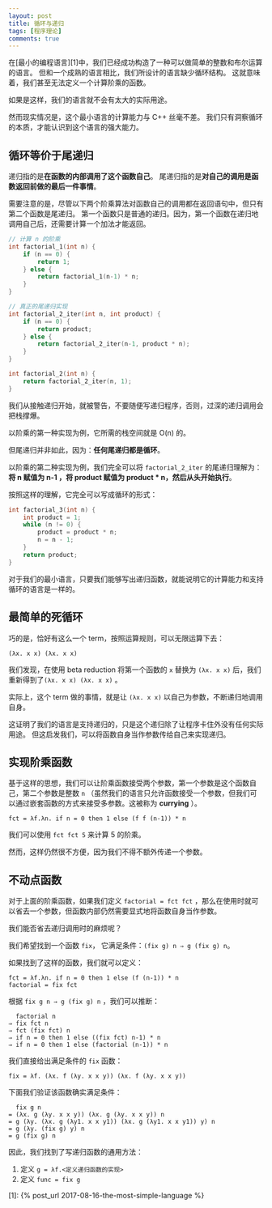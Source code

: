 ```yaml
---
layout: post
title: 循环与递归
tags: [程序理论]
comments: true
---
```


在[最小的编程语言][1]中，我们已经成功构造了一种可以做简单的整数和布尔运算的语言。
但和一个成熟的语言相比，我们所设计的语言缺少循环结构。
这就意味着，我们甚至无法定义一个计算阶乘的函数。

如果是这样，我们的语言就不会有太大的实际用途。

然而现实情况是，这个最小语言的计算能力与 C++ 丝毫不差。
我们只有洞察循环的本质，才能认识到这个语言的强大能力。

<!--more-->

## 循环等价于尾递归 ##

递归指的是**在函数的内部调用了这个函数自己**。
尾递归指的是**对自己的调用是函数返回前做的最后一件事情**。

需要注意的是，尽管以下两个阶乘算法对函数自己的调用都在返回语句中，但只有第二个函数是尾递归。
第一个函数只是普通的递归。因为，第一个函数在递归地调用自己后，还需要计算一个加法才能返回。

```c++
// 计算 n 的阶乘
int factorial_1(int n) {
    if (n == 0) {
        return 1;
    } else {
        return factorial_1(n-1) * n;
    }
}

// 真正的尾递归实现
int factorial_2_iter(int n, int product) {
    if (n == 0) {
        return product;
    } else {
        return factorial_2_iter(n-1, product * n);
    }
}

int factorial_2(int n) {
    return factorial_2_iter(n, 1);
}
```


我们从接触递归开始，就被警告，不要随便写递归程序，否则，过深的递归调用会把栈撑爆。

以阶乘的第一种实现为例，它所需的栈空间就是 O(n) 的。

但尾递归并非如此，因为：**任何尾递归都是循环**。

以阶乘的第二种实现为例，我们完全可以将 `factorial_2_iter` 的尾递归理解为：
**将 n 赋值为 n-1 ，将 product 赋值为 product * n，然后从头开始执行**。

按照这样的理解，它完全可以写成循环的形式：

```c++
int factorial_3(int n) {
    int product = 1;
    while (n != 0) {
        product = product * n;
        n = n - 1;
    }
    return product;
}
```

对于我们的最小语言，只要我们能够写出递归函数，就能说明它的计算能力和支持循环的语言是一样的。

## 最简单的死循环 ##

巧的是，恰好有这么一个 term，按照运算规则，可以无限运算下去：

```text
(λx. x x) (λx. x x)
```

我们发现，在使用 beta reduction 将第一个函数的 `x` 替换为 `(λx. x x)` 后，我们重新得到了`(λx. x x) (λx. x x)` 。

实际上，这个 term 做的事情，就是让 `(λx. x x)` 以自己为参数，不断递归地调用自身。

这证明了我们的语言是支持递归的，只是这个递归除了让程序卡住外没有任何实际用途。
但这启发我们，可以将函数自身当作参数传给自己来实现递归。

## 实现阶乘函数 ##

基于这样的思想，我们可以让阶乘函数接受两个参数，第一个参数是这个函数自己，第二个参数是整数 `n`
（虽然我们的语言只允许函数接受一个参数，但我们可以通过嵌套函数的方式来接受多参数。这被称为 **currying** ）。

```text
fct = λf.λn. if n = 0 then 1 else (f f (n-1)) * n
```

我们可以使用 `fct fct 5` 来计算 5 的阶乘。

然而，这样仍然很不方便，因为我们不得不额外传递一个参数。

## 不动点函数 ##

对于上面的阶乘函数，如果我们定义 `factorial = fct fct` ，那么在使用时就可以省去一个参数，但函数内部仍然需要显式地将函数自身当作参数。

我们能否省去递归调用时的麻烦呢？

我们希望找到一个函数 `fix`， 它满足条件：`(fix g) n ⇒ g (fix g) n`。

如果找到了这样的函数，我们就可以定义：

```text
fct = λf.λn. if n = 0 then 1 else (f (n-1)) * n
factorial = fix fct
```

根据 `fix g n ⇒ g (fix g) n` ，我们可以推断：

```text
  factorial n
⇒ fix fct n
⇒ fct (fix fct) n
⇒ if n = 0 then 1 else ((fix fct) n-1) * n
⇒ if n = 0 then 1 else (factorial (n-1)) * n
```

我们直接给出满足条件的 `fix` 函数：

```text
fix = λf. (λx. f (λy. x x y)) (λx. f (λy. x x y))
```

下面我们验证该函数确实满足条件：

```text
  fix g n
= (λx. g (λy. x x y)) (λx. g (λy. x x y)) n
= g (λy. (λx. g (λy1. x x y1)) (λx. g (λy1. x x y1)) y) n
= g (λy. (fix g) y) n
= g (fix g) n
```

因此，我们找到了写递归函数的通用方法：

1. 定义 `g = λf.<定义递归函数的实现>`
2. 定义 `func = fix g`

[1]: {% post_url 2017-08-16-the-most-simple-language %}
